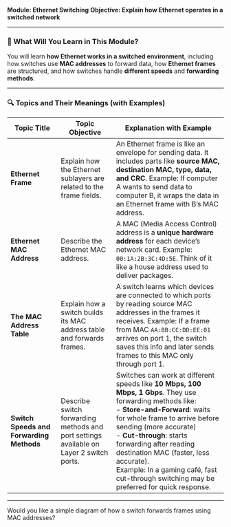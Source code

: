 **Module: Ethernet Switching**
**Objective: Explain how Ethernet operates in a switched network**

---

### 📘 What Will You Learn in This Module?

You will learn **how Ethernet works in a switched environment**, including how switches use **MAC addresses** to forward data, how **Ethernet frames** are structured, and how switches handle **different speeds** and **forwarding methods**.

---

### 🔍 Topics and Their Meanings (with Examples)

| **Topic Title**                          | **Topic Objective**                                                                     | **Explanation with Example**                                                                                                                                                                                                                                                                                                                                                                             |
| ---------------------------------------- | --------------------------------------------------------------------------------------- | -------------------------------------------------------------------------------------------------------------------------------------------------------------------------------------------------------------------------------------------------------------------------------------------------------------------------------------------------------------------------------------------------------- |
| **Ethernet Frame**                       | Explain how the Ethernet sublayers are related to the frame fields.                     | An Ethernet frame is like an envelope for sending data. It includes parts like **source MAC, destination MAC, type, data, and CRC**. Example: If computer A wants to send data to computer B, it wraps the data in an Ethernet frame with B’s MAC address.                                                                                                                                               |
| **Ethernet MAC Address**                 | Describe the Ethernet MAC address.                                                      | A MAC (Media Access Control) address is a **unique hardware address** for each device’s network card. Example: `00:1A:2B:3C:4D:5E`. Think of it like a house address used to deliver packages.                                                                                                                                                                                                           |
| **The MAC Address Table**                | Explain how a switch builds its MAC address table and forwards frames.                  | A switch learns which devices are connected to which ports by reading source MAC addresses in the frames it receives. Example: If a frame from MAC `AA:BB:CC:DD:EE:01` arrives on port 1, the switch saves this info and later sends frames to this MAC only through port 1.                                                                                                                             |
| **Switch Speeds and Forwarding Methods** | Describe switch forwarding methods and port settings available on Layer 2 switch ports. | Switches can work at different speeds like **10 Mbps, 100 Mbps, 1 Gbps**. They use forwarding methods like: <br> - **Store-and-Forward**: waits for whole frame to arrive before sending (more accurate) <br> - **Cut-through**: starts forwarding after reading destination MAC (faster, less accurate). <br>Example: In a gaming café, fast cut-through switching may be preferred for quick response. |

---

Would you like a simple diagram of how a switch forwards frames using MAC addresses?
